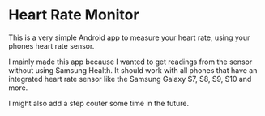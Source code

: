 ﻿# Heart Rate Monitor

This is a very simple Android app to measure your heart rate, using your phones heart rate sensor.

I mainly made this app because I wanted to get readings from the sensor without using Samsung Health. It should work with all phones that have an integrated heart rate sensor like the Samsung Galaxy S7, S8, S9, S10 and more.

I might also add a step couter some time in the future.
